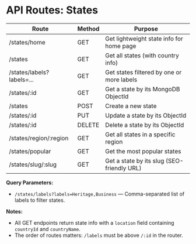 # API Routes: States

| Route                        | Method | Purpose                                                      |
|-----------------------------|--------|--------------------------------------------------------------|
| /states/home                | GET    | Get lightweight state info for home page                     |
| /states                     | GET    | Get all states (with country info)                           |
| /states/labels?labels=...   | GET    | Get states filtered by one or more labels                    |
| /states/:id                 | GET    | Get a state by its MongoDB ObjectId                          |
| /states                     | POST   | Create a new state                                           |
| /states/:id                 | PUT    | Update a state by its ObjectId                               |
| /states/:id                 | DELETE | Delete a state by its ObjectId                               |
| /states/region/:region      | GET    | Get all states in a specific region                          |
| /states/popular             | GET    | Get the most popular states                                  |
| /states/slug/:slug          | GET    | Get a state by its slug (SEO-friendly URL)                   |

**Query Parameters:**
- `/states/labels?labels=Heritage,Business` — Comma-separated list of labels to filter states.

**Notes:**
- All GET endpoints return state info with a `location` field containing `countryId` and `countryName`.
- The order of routes matters: `/labels` must be above `/:id` in the router. 